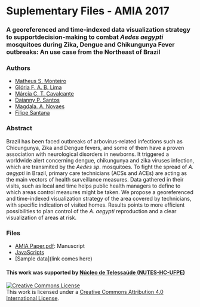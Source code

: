 # Suplementary Files - AMIA 2017

### A georeferenced and time-indexed data visualization strategy to supportdecision-making to combat <i>Aedes aegypti</i> mosquitoes during Zika, Dengue  and Chikungunya Fever outbreaks:  An use case from the Northeast of Brazil

### Authors
 * [Matheus S. Monteiro](http://lattes.cnpq.br/1046432757941463) 
 * [Glória F. A. B. Lima](http://lattes.cnpq.br/0139705052634005) 
 * [Márcia C. T. Cavalcante](http://lattes.cnpq.br/4736484424000987) 
 * [Daianny P. Santos](http://lattes.cnpq.br/2478031225761613) 
 * [Magdala. A. Novaes](http://lattes.cnpq.br/1177858154250011) 
 * [Filipe Santana](http://lattes.cnpq.br/8268902147804566) 


### Abstract
Brazil has been faced outbreaks of arbovirus-related infections such as Chicungunya, Zika and Dengue fevers, and some of them have a proven association with neurological disorders in newborns. It triggered a worldwide alert concerning dengue, chikungunya and zika viruses infection, which are transmited by the <i>Aedes sp</i>. mosquitoes. To fight the spread of <i>A. aegypti</i> in Brazil, primary care technicians (ACSs and ACEs) are acting as the main vectors of health surveillance measures. Data gathered in their visits, such as local and time helps public health managers to define to which areas control measures might be taken. We propose a georeferenced and time-indexed visualization strategy of the area covered by technicians, with specific indication of visited homes. Results points to more efficient possibilities to plan control of the <i>A. aegypti</i> reproduction and a clear visualization of areas at risk.

### Files
 * [AMIA Paper.pdf](https://github.com/geotimeaedes/files/raw/master/AMIA%20Paper.pdf): Manuscript
 * [JavaScripts](https://github.com/geotimeaedes/files/tree/master/map_js)
 * [Sample data](link comes here)
 
#### This work was supported by [Núcleo de Telessaúde (NUTES-HC-UFPE)](http://www.nutes.ufpe.br/)

<a rel="license" href="http://creativecommons.org/licenses/by/4.0/"><img alt="Creative Commons License" style="border-width:0" src="https://i.creativecommons.org/l/by/4.0/88x31.png" /></a><br />This work is licensed under a <a rel="license" href="http://creativecommons.org/licenses/by/4.0/">Creative Commons Attribution 4.0 International License</a>.
